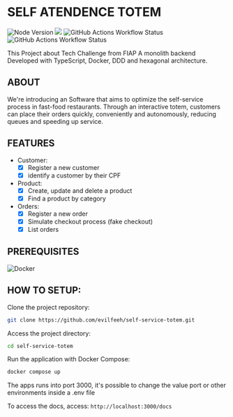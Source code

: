# SELF ATENDENCE TOTEM

<img alt="Node Version" src="https://img.shields.io/badge/Node_Version-20.18-green"> <img src="https://img.shields.io/github/actions/workflow/status/evilfeeh/self-service-totem/node.js.yml?label=Node%20Build"> <img alt="GitHub Actions Workflow Status" src="https://img.shields.io/github/actions/workflow/status/evilfeeh/self-service-totem/dependency-review.yml?label=Dependecy%20Review"> <img alt="GitHub Actions Workflow Status" src="https://img.shields.io/github/actions/workflow/status/evilfeeh/self-service-totem/codeql.yml?label=Code%20Security">

This Project about Tech Challenge from FIAP
A monolith backend Developed with TypeScript, Docker, DDD and hexagonal architecture.

## ABOUT

We're introducing an Software that aims to optimize the self-service process in fast-food restaurants. Through an interactive totem, customers can place their orders quickly, conveniently and autonomously, reducing queues and speeding up service.

## FEATURES

- Customer:
  - [x] Register a new customer
  - [x] identify a customer by their CPF
- Product:
  - [x] Create, update and delete a product
  - [x] Find a product by category
- Orders:
  - [x] Register a new order
  - [x] Simulate checkout process (fake checkout)
  - [x] List orders

## PREREQUISITES
  <img alt="Docker" src="https://img.shields.io/badge/Docker-latest">

## HOW TO SETUP:

Clone the project repository:
```bash
git clone https://github.com/evilfeeh/self-service-totem.git
```

Access the project directory:
```bash
cd self-service-totem
```

Run the application with Docker Compose:
```bash
docker compose up
```

The apps runs into port 3000, it's possible to change the value port or other environments inside a .env file

To access the docs, access:
`http://localhost:3000/docs`
